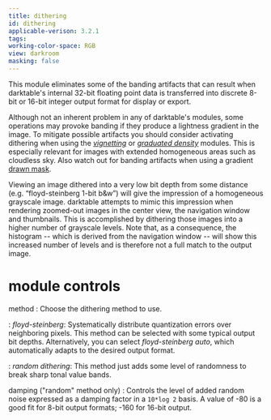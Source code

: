 ```yaml
---
title: dithering
id: dithering
applicable-verison: 3.2.1
tags: 
working-color-space: RGB
view: darkroom
masking: false
---
```


This module eliminates some of the banding artifacts that can result when darktable's internal 32-bit floating point data is transferred into discrete 8-bit or 16-bit integer output format for display or export.

Although not an inherent problem in any of darktable's modules, some operations may provoke banding if they produce a lightness gradient in the image. To mitigate possible artifacts you should consider activating dithering when using the [_vignetting_](./vignetting.md) or [_graduated density_](./graduated-density.md) modules. This is especially relevant for images with extended homogeneous areas such as cloudless sky. Also watch out for banding artifacts when using a gradient [drawn mask](../../darkroom/masking-and-blending/masks/drawn).

Viewing an image dithered into a very low bit depth from some distance (e.g. “floyd-steinberg 1-bit b&w”) will give the impression of a homogeneous grayscale image. darktable attempts to mimic this impression when rendering zoomed-out images in the center view, the navigation window and thumbnails. This is accomplished by dithering those images into a higher number of grayscale levels. Note that, as a consequence, the histogram -- which is derived from the navigation window -- will show this increased number of levels and is therefore not a full match to the output image.

# module controls

method
: Choose the dithering method to use. 

: _floyd-steinberg_: Systematically distribute quantization errors over neighboring pixels. This method can be selected with some typical output bit depths. Alternatively, you can select _floyd-steinberg auto_, which automatically adapts to the desired output format.

: _random dithering_: This method just adds some level of randomness to break sharp tonal value bands. 

damping ("random" method only)
: Controls the level of added random noise expressed as a damping factor in a `10*log 2` basis. A value of -80 is a good fit for 8-bit output formats; -160 for 16-bit output.

